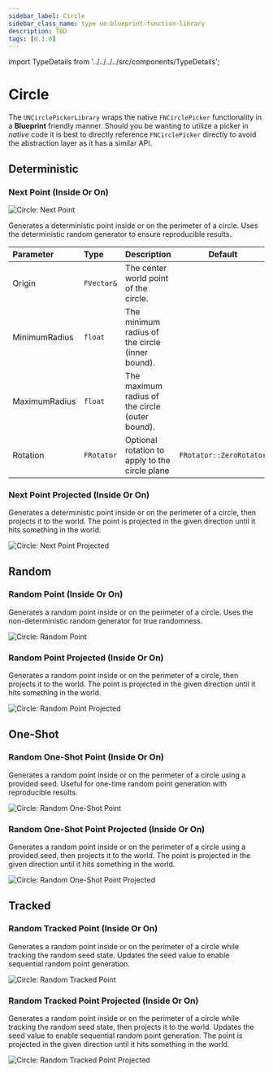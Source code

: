 ```yaml
---
sidebar_label: Circle
sidebar_class_name: type ue-blueprint-function-library
description: TBD
tags: [0.1.0]
---
```


import TypeDetails from '../../../../src/components/TypeDetails';

# Circle

<TypeDetails icon="ue-blueprint-function-library" base="UBlueprintFunctionLibrary" type="UNCirclePickerLibrary" typeExtra="/ FNCirclePicker" headerFile="NexusActorPools/Public/NCirclePickerLibrary.h" />

The `UNCirclePickerLibrary` wraps the native `FNCirclePicker` functionality in a **Blueprint** friendly manner. Should you be wanting to utilize a picker in _native_ code it is best to directly reference `FNCirclePicker` directly to avoid the abstraction layer as it has a similar API.

## Deterministic

### Next Point (Inside Or On)

![Circle: Next Point](circle/circle-next-point.webp)

Generates a deterministic point inside or on the perimeter of a circle. Uses the deterministic random generator to ensure reproducible results.

|Parameter|Type|Description|Default|
|:--|:--|:--|---|
| Origin | `FVector&` |The center world point of the circle. ||
| MinimumRadius | `float` | The minimum radius of the circle (inner bound). ||
| MaximumRadius | `float` |The maximum radius of the circle (outer bound). ||
| Rotation | `FRotator` | Optional rotation to apply to the circle plane | `FRotator::ZeroRotator`|

### Next Point Projected (Inside Or On)

Generates a deterministic point inside or on the perimeter of a circle, then projects it to the world. The point is projected in the given direction until it hits something in the world.

![Circle: Next Point Projected](circle/circle-next-point-projected.webp)

## Random

### Random Point (Inside Or On)

Generates a random point inside or on the perimeter of a circle. Uses the non-deterministic random generator for true randomness.

![Circle: Random Point](circle/circle-random-point.webp)

### Random Point Projected (Inside Or On)

Generates a random point inside or on the perimeter of a circle, then projects it to the world. The point is projected in the given direction until it hits something in the world.

![Circle: Random Point Projected](circle/circle-random-point-projected.webp)

## One-Shot

### Random One-Shot Point (Inside Or On)

Generates a random point inside or on the perimeter of a circle using a provided seed. Useful for one-time random point generation with reproducible results.

![Circle: Random One-Shot Point](circle/circle-random-one-shot-point.webp)

### Random One-Shot Point Projected (Inside Or On)

Generates a random point inside or on the perimeter of a circle using a provided seed, then projects it to the world. The point is projected in the given direction until it hits something in the world.

![Circle: Random One-Shot Point Projected](circle/circle-random-one-shot-point-projected.webp)

## Tracked

### Random Tracked Point (Inside Or On)

Generates a random point inside or on the perimeter of a circle while tracking the random seed state. Updates the seed value to enable sequential random point generation.

![Circle: Random Tracked Point](circle/circle-random-tracked-point.webp)

### Random Tracked Point Projected (Inside Or On)

Generates a random point inside or on the perimeter of a circle while tracking the random seed state, then projects it to the world. Updates the seed value to enable sequential random point generation. The point is projected in the given direction until it hits something in the world.

![Circle: Random Tracked Point Projected](circle/circle-random-tracked-point-projected.webp)